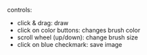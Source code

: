 controls:
* click & drag: draw
* click on color buttons: changes brush color
* scroll wheel (up/down): change brush size
* click on blue checkmark: save image
  
